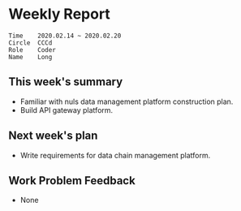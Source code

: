 # Weekly Report 
```
Time	2020.02.14 ~ 2020.02.20
Circle	CCCd
Role	Coder
Name	Long
```
## This week's summary
- Familiar with nuls data management platform construction plan.
- Build API gateway platform.

## Next week's plan

- Write requirements for data chain management platform.


## Work Problem Feedback
- None

